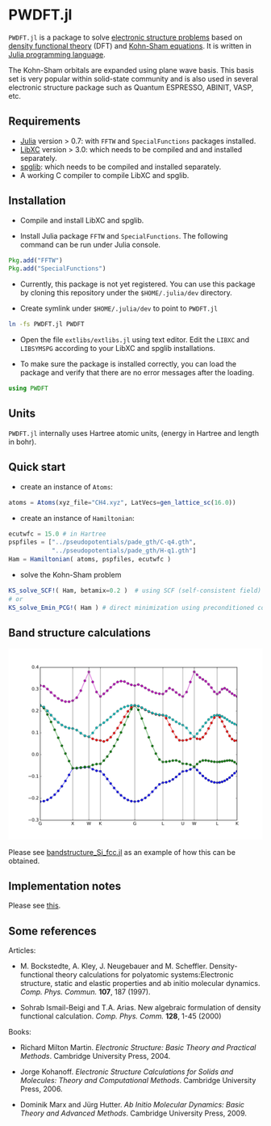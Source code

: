 # PWDFT.jl

`PWDFT.jl` is a package to solve
[electronic structure problems](https://en.wikipedia.org/wiki/Electronic_structure)
based on [density functional theory](https://en.wikipedia.org/wiki/Density_functional_theory)
(DFT) and [Kohn-Sham equations](https://en.wikipedia.org/wiki/Kohn%E2%80%93Sham_equations).
It is written in [Julia programming language](https://julialang.org).

The Kohn-Sham orbitals are expanded using plane wave basis. This basis set is
very popular within solid-state community and is also used in several electronic
structure package such as Quantum ESPRESSO, ABINIT, VASP, etc.

## Requirements

- [Julia](https://julialang.org/downloads) version > 0.7:
  with `FFTW` and `SpecialFunctions` packages installed.
- [LibXC](https://gitlab.com/libxc/libxc) version > 3.0:
  which needs to be compiled and and installed separately.
- [spglib](https://github.com/atztogo/spglib): which needs to be compiled and installed
  separately.
- A working C compiler to compile LibXC and spglib.

## Installation

- Compile and install LibXC and spglib.

- Install Julia package `FFTW` and `SpecialFunctions`. The following
  command can be run under Julia console.

```Julia
Pkg.add("FFTW")
Pkg.add("SpecialFunctions")
```

- Currently, this package is not yet registered. You can use this package by
  cloning this repository under the `$HOME/.julia/dev` directory.

- Create symlink under `$HOME/.julia/dev` to point to `PWDFT.jl`

```bash
ln -fs PWDFT.jl PWDFT
```

- Open the file `extlibs/extlibs.jl` using text editor. Edit the
  `LIBXC` and `LIBSYMSPG` according to your LibXC and spglib installations.

- To make sure the package is installed correctly, you can load the package
  and verify that there are no error messages after the loading.

```julia
using PWDFT
```

## Units

`PWDFT.jl` internally uses Hartree atomic units,
(energy in Hartree and length in bohr).

## Quick start

- create an instance of `Atoms`:

```julia
atoms = Atoms(xyz_file="CH4.xyz", LatVecs=gen_lattice_sc(16.0))
```

- create an instance of `Hamiltonian`:

```julia
ecutwfc = 15.0 # in Hartree
pspfiles = ["../pseudopotentials/pade_gth/C-q4.gth",
            "../pseudopotentials/pade_gth/H-q1.gth"]
Ham = Hamiltonian( atoms, pspfiles, ecutwfc )
```

- solve the Kohn-Sham problem

```julia
KS_solve_SCF!( Ham, betamix=0.2 )  # using SCF (self-consistent field) method
# or
KS_solve_Emin_PCG!( Ham ) # direct minimization using preconditioned conjugate gradient
```

## Band structure calculations

![Band structure of silicon (fcc)](images/bands_Si_fcc.svg)

Please see [bandstructure_Si_fcc.jl](sandbox/bandstructure_Si_fcc.jl) as
an example of how this can be obtained.


## Implementation notes

Please see [this](docs/ImplementationNotes.md).

## Some references

Articles:

- M. Bockstedte, A. Kley, J. Neugebauer and M. Scheffler. Density-functional theory
  calculations for polyatomic systems:Electronic structure, static and elastic properties
  and ab initio molecular dynamics. *Comp. Phys. Commun.* **107**, 187 (1997).

- Sohrab Ismail-Beigi and T.A. Arias. New algebraic formulation of density functional calculation.
  *Comp. Phys. Comm.* **128**, 1-45 (2000)


Books:

- Richard Milton Martin. *Electronic Structure: Basic Theory and Practical Methods*.
  Cambridge University Press, 2004.

- Jorge Kohanoff. *Electronic Structure Calculations for Solids and Molecules:
  Theory and Computational Methods*.
  Cambridge University Press, 2006.

- Dominik Marx and Jürg Hutter. *Ab Initio Molecular Dynamics: Basic Theory and
  Advanced Methods*. Cambridge University Press, 2009.
